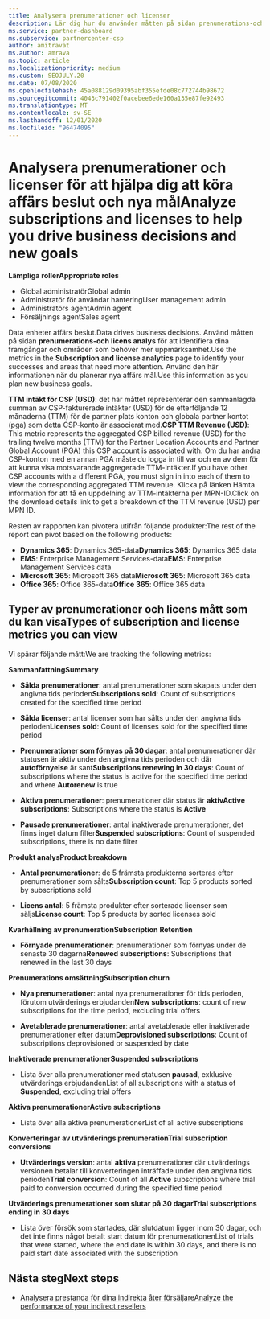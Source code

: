 ```yaml
---
title: Analysera prenumerationer och licenser
description: Lär dig hur du använder måtten på sidan prenumerations-och licens analys för att identifiera dina framgångar och områden som behöver mer uppmärksamhet.
ms.service: partner-dashboard
ms.subservice: partnercenter-csp
author: amitravat
ms.author: amrava
ms.topic: article
ms.localizationpriority: medium
ms.custom: SEOJULY.20
ms.date: 07/08/2020
ms.openlocfilehash: 45a088129d09395abf355efde08c772744b98672
ms.sourcegitcommit: 4043c791402f0acebee6ede160a135e87fe92493
ms.translationtype: MT
ms.contentlocale: sv-SE
ms.lasthandoff: 12/01/2020
ms.locfileid: "96474095"
---
```

# <a name="analyze-subscriptions-and-licenses-to-help-you-drive-business-decisions-and-new-goals"></a><span data-ttu-id="7c679-103">Analysera prenumerationer och licenser för att hjälpa dig att köra affärs beslut och nya mål</span><span class="sxs-lookup"><span data-stu-id="7c679-103">Analyze subscriptions and licenses to help you drive business decisions and new goals</span></span>

<span data-ttu-id="7c679-104">**Lämpliga roller**</span><span class="sxs-lookup"><span data-stu-id="7c679-104">**Appropriate roles**</span></span>

- <span data-ttu-id="7c679-105">Global administratör</span><span class="sxs-lookup"><span data-stu-id="7c679-105">Global admin</span></span>
- <span data-ttu-id="7c679-106">Administratör för användar hantering</span><span class="sxs-lookup"><span data-stu-id="7c679-106">User management admin</span></span>
- <span data-ttu-id="7c679-107">Administratörs agent</span><span class="sxs-lookup"><span data-stu-id="7c679-107">Admin agent</span></span>
- <span data-ttu-id="7c679-108">Försäljnings agent</span><span class="sxs-lookup"><span data-stu-id="7c679-108">Sales agent</span></span>

<span data-ttu-id="7c679-109">Data enheter affärs beslut.</span><span class="sxs-lookup"><span data-stu-id="7c679-109">Data drives business decisions.</span></span> <span data-ttu-id="7c679-110">Använd måtten på sidan **prenumerations-och licens analys** för att identifiera dina framgångar och områden som behöver mer uppmärksamhet.</span><span class="sxs-lookup"><span data-stu-id="7c679-110">Use the metrics in the **Subscription and license analytics** page to identify your successes and areas that need more attention.</span></span> <span data-ttu-id="7c679-111">Använd den här informationen när du planerar nya affärs mål.</span><span class="sxs-lookup"><span data-stu-id="7c679-111">Use this information as you plan new business goals.</span></span>

<span data-ttu-id="7c679-112">**TTM intäkt för CSP (USD)**: det här måttet representerar den sammanlagda summan av CSP-fakturerade intäkter (USD) för de efterföljande 12 månaderna (TTM) för de partner plats konton och globala partner kontot (pga) som detta CSP-konto är associerat med.</span><span class="sxs-lookup"><span data-stu-id="7c679-112">**CSP TTM Revenue (USD)**: This metric represents the aggregated CSP billed revenue (USD) for the trailing twelve months (TTM) for the Partner Location Accounts and Partner Global Account (PGA) this CSP account is associated with.</span></span> <span data-ttu-id="7c679-113">Om du har andra CSP-konton med en annan PGA måste du logga in till var och en av dem för att kunna visa motsvarande aggregerade TTM-intäkter.</span><span class="sxs-lookup"><span data-stu-id="7c679-113">If you have other CSP accounts with a different PGA, you must sign in into each of them to view the corresponding aggregated TTM revenue.</span></span>  <span data-ttu-id="7c679-114">Klicka på länken Hämta information för att få en uppdelning av TTM-intäkterna per MPN-ID.</span><span class="sxs-lookup"><span data-stu-id="7c679-114">Click on the download details link to get a breakdown of the TTM revenue (USD) per MPN ID.</span></span>

<span data-ttu-id="7c679-115">Resten av rapporten kan pivotera utifrån följande produkter:</span><span class="sxs-lookup"><span data-stu-id="7c679-115">The rest of the report can pivot based on the following products:</span></span>

 - <span data-ttu-id="7c679-116">**Dynamics 365**: Dynamics 365-data</span><span class="sxs-lookup"><span data-stu-id="7c679-116">**Dynamics 365**: Dynamics 365 data</span></span>  
 - <span data-ttu-id="7c679-117">**EMS**: Enterprise Management Services-data</span><span class="sxs-lookup"><span data-stu-id="7c679-117">**EMS**: Enterprise Management Services data</span></span>  
 - <span data-ttu-id="7c679-118">**Microsoft 365**: Microsoft 365 data</span><span class="sxs-lookup"><span data-stu-id="7c679-118">**Microsoft 365**: Microsoft 365 data</span></span>  
 - <span data-ttu-id="7c679-119">**Office 365**: Office 365-data</span><span class="sxs-lookup"><span data-stu-id="7c679-119">**Office 365**: Office 365 data</span></span>  


## <a name="types-of-subscription-and-license-metrics-you-can-view"></a><span data-ttu-id="7c679-120">Typer av prenumerationer och licens mått som du kan visa</span><span class="sxs-lookup"><span data-stu-id="7c679-120">Types of subscription and license metrics you can view</span></span>

<span data-ttu-id="7c679-121">Vi spårar följande mått:</span><span class="sxs-lookup"><span data-stu-id="7c679-121">We are tracking the following metrics:</span></span>

<span data-ttu-id="7c679-122">**Sammanfattning**</span><span class="sxs-lookup"><span data-stu-id="7c679-122">**Summary**</span></span>  
 - <span data-ttu-id="7c679-123">**Sålda prenumerationer**: antal prenumerationer som skapats under den angivna tids perioden</span><span class="sxs-lookup"><span data-stu-id="7c679-123">**Subscriptions sold**: Count of subscriptions created for the specified time period</span></span>  
  
 - <span data-ttu-id="7c679-124">**Sålda licenser**: antal licenser som har sålts under den angivna tids perioden</span><span class="sxs-lookup"><span data-stu-id="7c679-124">**Licenses sold**: Count of licenses sold for the specified time period</span></span>  
  
 - <span data-ttu-id="7c679-125">**Prenumerationer som förnyas på 30 dagar**: antal prenumerationer där statusen är aktiv under den angivna tids perioden och där **autoförnyelse** är sant</span><span class="sxs-lookup"><span data-stu-id="7c679-125">**Subscriptions renewing in 30 days**: Count of subscriptions where the status is active for the specified time period and where **Autorenew** is true</span></span>
 
 - <span data-ttu-id="7c679-126">**Aktiva prenumerationer**: prenumerationer där status är **aktiv**</span><span class="sxs-lookup"><span data-stu-id="7c679-126">**Active subscriptions**: Subscriptions where the status is **Active**</span></span>  
 
 - <span data-ttu-id="7c679-127">**Pausade prenumerationer**: antal inaktiverade prenumerationer, det finns inget datum filter</span><span class="sxs-lookup"><span data-stu-id="7c679-127">**Suspended subscriptions**: Count of suspended subscriptions, there is no date filter</span></span>  

<span data-ttu-id="7c679-128">**Produkt analys**</span><span class="sxs-lookup"><span data-stu-id="7c679-128">**Product breakdown**</span></span>
  
 - <span data-ttu-id="7c679-129">**Antal prenumerationer**: de 5 främsta produkterna sorteras efter prenumerationer som sålts</span><span class="sxs-lookup"><span data-stu-id="7c679-129">**Subscription count**: Top 5 products sorted by subscriptions sold</span></span>  
 
 - <span data-ttu-id="7c679-130">**Licens antal**: 5 främsta produkter efter sorterade licenser som säljs</span><span class="sxs-lookup"><span data-stu-id="7c679-130">**License count**: Top 5 products by sorted licenses sold</span></span>

<span data-ttu-id="7c679-131">**Kvarhållning av prenumeration**</span><span class="sxs-lookup"><span data-stu-id="7c679-131">**Subscription Retention**</span></span>

 - <span data-ttu-id="7c679-132">**Förnyade prenumerationer**: prenumerationer som förnyas under de senaste 30 dagarna</span><span class="sxs-lookup"><span data-stu-id="7c679-132">**Renewed subscriptions**: Subscriptions that renewed in the last 30 days</span></span>  

<span data-ttu-id="7c679-133">**Prenumerations omsättning**</span><span class="sxs-lookup"><span data-stu-id="7c679-133">**Subscription churn**</span></span>  
 - <span data-ttu-id="7c679-134">**Nya prenumerationer**: antal nya prenumerationer för tids perioden, förutom utvärderings erbjudanden</span><span class="sxs-lookup"><span data-stu-id="7c679-134">**New subscriptions**: count of new subscriptions for the time period, excluding trial offers</span></span>  
 
 - <span data-ttu-id="7c679-135">**Avetablerade prenumerationer**: antal avetablerade eller inaktiverade prenumerationer efter datum</span><span class="sxs-lookup"><span data-stu-id="7c679-135">**Deprovisioned subscriptions**: Count of subscriptions deprovisioned or suspended by date</span></span>  

<span data-ttu-id="7c679-136">**Inaktiverade prenumerationer**</span><span class="sxs-lookup"><span data-stu-id="7c679-136">**Suspended subscriptions**</span></span> 
 
 - <span data-ttu-id="7c679-137">Lista över alla prenumerationer med statusen **pausad**, exklusive utvärderings erbjudanden</span><span class="sxs-lookup"><span data-stu-id="7c679-137">List of all subscriptions with a status of **Suspended**, excluding trial offers</span></span>  
  
<span data-ttu-id="7c679-138">**Aktiva prenumerationer**</span><span class="sxs-lookup"><span data-stu-id="7c679-138">**Active subscriptions**</span></span>

 - <span data-ttu-id="7c679-139">Lista över alla aktiva prenumerationer</span><span class="sxs-lookup"><span data-stu-id="7c679-139">List of all active subscriptions</span></span>  

<span data-ttu-id="7c679-140">**Konverteringar av utvärderings prenumeration**</span><span class="sxs-lookup"><span data-stu-id="7c679-140">**Trial subscription conversions**</span></span>  

 - <span data-ttu-id="7c679-141">**Utvärderings version**: antal **aktiva** prenumerationer där utvärderings versionen betalar till konverteringen inträffade under den angivna tids perioden</span><span class="sxs-lookup"><span data-stu-id="7c679-141">**Trial conversion**: Count of all **Active** subscriptions where trial paid to conversion occurred during the specified time period</span></span>  

<span data-ttu-id="7c679-142">**Utvärderings prenumerationer som slutar på 30 dagar**</span><span class="sxs-lookup"><span data-stu-id="7c679-142">**Trial subscriptions ending in 30 days**</span></span>  

 - <span data-ttu-id="7c679-143">Lista över försök som startades, där slutdatum ligger inom 30 dagar, och det inte finns något betalt start datum för prenumerationen</span><span class="sxs-lookup"><span data-stu-id="7c679-143">List of trials that were started, where the end date is within 30 days, and there is no paid start date associated with the subscription</span></span>  

## <a name="next-steps"></a><span data-ttu-id="7c679-144">Nästa steg</span><span class="sxs-lookup"><span data-stu-id="7c679-144">Next steps</span></span>

- [<span data-ttu-id="7c679-145">Analysera prestanda för dina indirekta åter försäljare</span><span class="sxs-lookup"><span data-stu-id="7c679-145">Analyze the performance of your indirect resellers</span></span>](analyze-indirect-resellers.md)